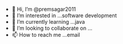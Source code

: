 - 👋 Hi, I’m @premsagar2011
- 👀 I’m interested in ...software development
- 🌱 I’m currently learning ...java
- 💞️ I’m looking to collaborate on ...
- 📫 How to reach me ...email

<!---
premsagar2011/premsagar2011 is a ✨ special ✨ repository because its `README.md` (this file) appears on your GitHub profile.
You can click the Preview link to take a look at your changes.
--->
